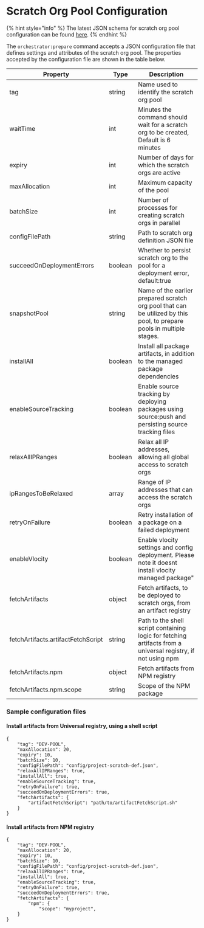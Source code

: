 # Scratch Org Pool Configuration

{% hint style="info" %}
The latest JSON schema for scratch org pool configuration can be found [here](https://github.com/Accenture/sfpowerscripts/blob/develop/packages/sfpowerscripts-cli/resources/schemas/pooldefinition.schema.json).
{% endhint %}

The `orchestrator:prepare` command accepts a JSON configuration file that defines settings and attributes of the scratch org pool. The properties accepted by the configuration file are shown in the table below.

| Property                           | Type    | Description                                                                                                            |
| ---------------------------------- | ------- | ---------------------------------------------------------------------------------------------------------------------- |
| tag                                | string  | Name used to identify the scratch org pool                                                                             |
| waitTime                           | int     | Minutes the command should wait for a scratch org to be created, Default is 6 minutes                                  |
| expiry                             | int     | Number of days for which the scratch orgs are active                                                                   |
| maxAllocation                      | int     | Maximum capacity of the pool                                                                                           |
| batchSize                          | int     | Number of processes for creating scratch orgs in parallel                                                              |
| configFilePath                     | string  | Path to scratch org definition JSON file                                                                               |
| succeedOnDeploymentErrors          | boolean | Whether to persist scratch org to the pool for a deployment error, default:true                                        |
| snapshotPool                       | string  | Name of the earlier prepared scratch org pool  that can be utilized by this pool, to prepare pools in multiple stages. |
| installAll                         | boolean | Install all package artifacts, in addition to the managed package dependencies                                         |
| enableSourceTracking               | boolean | Enable source tracking by deploying packages using source:push and persisting source tracking files                    |
| relaxAllIPRanges                   | boolean | Relax all IP addresses, allowing all global access to scratch orgs                                                     |
| ipRangesToBeRelaxed                | array   | Range of IP addresses that can access the scratch orgs                                                                 |
| retryOnFailure                     | boolean | Retry installation of a package on a failed deployment                                                                 |
| enableVlocity                      | boolean | Enable vlocity settings and config deployment. Please note it doesnt install vlocity managed package"                  |
| fetchArtifacts                     | object  | Fetch artifacts, to be deployed to scratch orgs, from an artifact registry                                             |
| fetchArtifacts.artifactFetchScript | string  | Path to the shell script containing logic for fetching artifacts from a universal registry, if not using npm           |
| fetchArtifacts.npm                 | object  | Fetch artifacts from NPM registry                                                                                      |
| fetchArtifacts.npm.scope           | string  | Scope of the NPM package                                                                                               |

### Sample configuration files

#### Install artifacts from Universal registry, using a shell script

```
{
    "tag": "DEV-POOL",
    "maxAllocation": 20,
    "expiry": 10,
    "batchSize": 10,
    "configFilePath": "config/project-scratch-def.json",
    "relaxAllIPRanges": true,
    "installAll": true,
    "enableSourceTracking": true,
    "retryOnFailure": true,
    "succeedOnDeploymentErrors": true,
    "fetchArtifacts": {
        "artifactFetchScript": "path/to/artifactFetchScript.sh"
    }
}
```

#### Install artifacts from NPM registry

```
{
    "tag": "DEV-POOL",
    "maxAllocation": 20,
    "expiry": 10,
    "batchSize": 10,
    "configFilePath": "config/project-scratch-def.json",
    "relaxAllIPRanges": true,
    "installAll": true,
    "enableSourceTracking": true,
    "retryOnFailure": true,
    "succeedOnDeploymentErrors": true,
    "fetchArtifacts": {
        "npm": {
            "scope": "myproject",
    }
}
```
